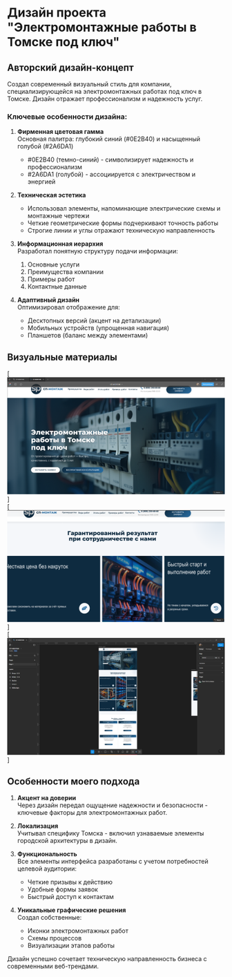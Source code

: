 # Дизайн проекта "Электромонтажные работы в Томске под ключ"

## Авторский дизайн-концепт

Создал современный визуальный стиль для компании, специализирующейся на электромонтажных работах под ключ в Томске. Дизайн отражает профессионализм и надежность услуг.

### Ключевые особенности дизайна:

1. **Фирменная цветовая гамма**  
   Основная палитра: глубокий синий (#0E2B40) и насыщенный голубой (#2A6DA1)  
   - #0E2B40 (темно-синий) - символизирует надежность и профессионализм  
   - #2A6DA1 (голубой) - ассоциируется с электричеством и энергией  

2. **Техническая эстетика**  
   - Использовал элементы, напоминающие электрические схемы и монтажные чертежи  
   - Четкие геометрические формы подчеркивают точность работы  
   - Строгие линии и углы отражают техническую направленность  

3. **Информационная иерархия**  
   Разработал понятную структуру подачи информации:  
   1. Основные услуги  
   2. Преимущества компании  
   3. Примеры работ  
   4. Контактные данные  

4. **Адаптивный дизайн**  
   Оптимизировал отображение для:  
   - Десктопных версий (акцент на детализации)  
   - Мобильных устройств (упрощенная навигация)  
   - Планшетов (баланс между элементами)  

## Визуальные материалы

[![Главная страница](1.PNG)]  
[![Страница услуг](2.PNG)]  
[![Примеры работ](3.PNG)]

## Особенности моего подхода

1. **Акцент на доверии**  
   Через дизайн передал ощущение надежности и безопасности - ключевые факторы для электромонтажных работ.

2. **Локализация**  
   Учитывал специфику Томска - включил узнаваемые элементы городской архитектуры в дизайн.

3. **Функциональность**  
   Все элементы интерфейса разработаны с учетом потребностей целевой аудитории:
   - Четкие призывы к действию  
   - Удобные формы заявок  
   - Быстрый доступ к контактам  

4. **Уникальные графические решения**  
   Создал собственные:  
   - Иконки электромонтажных работ  
   - Схемы процессов  
   - Визуализации этапов работы  

Дизайн успешно сочетает техническую направленность бизнеса с современными веб-трендами.
